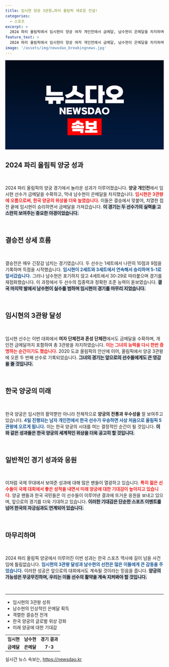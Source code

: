 ```yaml
---
title: 임시현 양궁 3관왕…파리 올림픽 새로운 전설!
categories:
  - 스포츠
excerpt: >
  2024 파리 올림픽에서 임시현이 양궁 여자 개인전에서 금메달, 남수현이 은메달을 차지하며 금은 집안싸움을 펼쳤다. 임시현은 이번 대회에서 3관왕에 올라 역대 두 번째 올림픽 3관왕이 되었고, 남자 개인전에서의 한국 선수의 승리에 따라 한국 양궁 사상 최초의 5관왕도 기대된다!
feature_text: >
  2024 파리 올림픽에서 임시현이 양궁 여자 개인전에서 금메달, 남수현이 은메달을 차지하며 금은 집안싸움을 펼쳤다. 임시현은 이번 대회에서 3관왕에 올라 역대 두 번째 올림픽 3관왕이 되었고, 남자 개인전에서의 한국 선수의 승리에 따라 한국 양궁 사상 최초의 5관왕도 기대된다!
image: '/assets/img/newsdao_breakingnews.jpg'
---
```


<p><img src="/assets/img/newsdao_breakingnews.jpg" alt="ranknews 속보" /></p>

<h2 data-ke-size="size26">2024 파리 올림픽 양궁 성과</h2>

<p data-ke-size="size16">&nbsp;</p>

<p>2024 파리 올림픽의 양궁 경기에서 놀라운 성과가 이루어졌습니다. <strong>양궁 개인전</strong>에서 임시현 선수가 금메달을 수확하고, 막내 남수현이 은메달을 차지했습니다. <b><span style="color: #ee2323;">임시현은 3관왕에 오름으로써, 한국 양궁의 위상을 더욱 높였습니다.</span></b> 이들은 결승에서 맞붙어, 치열한 접전 끝에 임시현이 승리하면서 금메달을 가져갔습니다. <b><span style="background-color: #21538527;">이 경기는 두 선수가의 실력을 고스란히 보여주는 중요한 야경이었습니다.</span></b> </p>

<p data-ke-size="size16">&nbsp;</p>

<h2 data-ke-size="size26">결승전 상세 흐름</h2>

<p data-ke-size="size16">&nbsp;</p>

<p>결승전은 매우 긴장감 넘치는 경기였습니다. 두 선수는 1세트에서 나란히 10점과 9점을 기록하며 득점을 시작했습니다. <b><span style="color: #1a5490;">임시현이 2세트와 3세트에서 연속해서 승리하며 5-1로 앞서갔습니다.</span></b> 그러나 남수현은 포기하지 않고 4세트에서 30-29로 따라붙으며 경기를 재점화했습니다. 이 과정에서 두 선수의 집중력과 정확한 조준 능력이 돋보였습니다. <b><span style="background-color: #21538527;">결국 마지막 발에서 남수현이 실수를 범하며 임시현이 경기를 마무리 지었습니다.</span></b></p>

<p data-ke-size="size16">&nbsp;</p>

<h2 data-ke-size="size26">임시현의 3관왕 달성</h2>

<p data-ke-size="size16">&nbsp;</p>

<p>임시현 선수는 이번 대회에서 <strong>여자 단체전과 혼성 단체전</strong>에서도 금메달을 수확하며, 개인전 금메달까지 포함하여 총 3관왕을 차지하였습니다. <b><span style="color: #ee2323;">이는 그녀의 능력을 다시 한번 증명하는 순간이기도 했습니다.</span></b> 2020 도쿄 올림픽의 안산에 이어, 올림픽에서 양궁 3관왕에 오른 두 번째 선수로 기록되었습니다. <b><span style="background-color: #21538527;">그녀의 경기는 앞으로의 선수들에게도 큰 영감을 줄 것입니다.</span></b> </p>

<p data-ke-size="size16">&nbsp;</p>

<h2 data-ke-size="size26">한국 양궁의 미래</h2>

<p data-ke-size="size16">&nbsp;</p>

<p>한국 양궁은 임시현의 활약뿐만 아니라 전체적으로 <strong>양궁의 전통과 우수성을</strong> 잘 보여주고 있습니다. <b><span style="color: #1a5490;">4일 진행되는 남자 개인전에서 한국 선수가 우승하면 사상 처음으로 올림픽 5관왕에 오르게 됩니다.</span></b> 이는 한국 양궁의 시대를 여는 결정적인 순간이 될 것입니다. <b><span style="background-color: #21538527;">이와 같은 성과들은 한국 양궁의 세계적인 위상을 더욱 공고히 할 것입니다.</span></b> </p>

<p data-ke-size="size16">&nbsp;</p>

<h2 data-ke-size="size26">일반적인 경기 성과와 응원</h2>

<p data-ke-size="size16">&nbsp;</p>

<p>이처럼 국제 무대에서 보여준 성과에 대해 많은 팬들이 열광하고 있습니다. <b><span style="color: #ee2323;">특히 젊은 선수들이 국제 대회에서 좋은 성적을 내면서 미래 양궁에 대한 기대감이 높아지고 있습니다.</span></b> 양궁 팬들과 한국 국민들은 이 선수들이 이루어낸 결과에 뜨거운 응원을 보내고 있으며, 앞으로의 경기를 더욱 기대하고 있습니다. <b><span style="background-color: #21538527;">이러한 기대감은 단순한 스포츠 이벤트를 넘어 한국의 자긍심과도 연계되어 있습니다.</span></b> </p>

<p data-ke-size="size16">&nbsp;</p>

<h2 data-ke-size="size26">마무리하며</h2>

<p data-ke-size="size16">&nbsp;</p>

<p>2024 파리 올림픽 양궁에서 이루어진 이번 성과는 한국 스포츠 역사에 길이 남을 사건임에 틀림없습니다. <b><span style="color: #1a5490;">임시현의 3관왕 달성과 남수현의 선전은 많은 이들에게 큰 감동을 주었습니다.</span></b> 이러한 성공은 앞으로의 대회에서도 계속될 것이라는 믿음을 줍니다. <b><span style="background-color: #21538527;">양궁의 가능성은 무궁무진하며, 우리는 이들 선수의 활약을 계속 지켜봐야 할 것입니다.</span></b> </p>

<p data-ke-size="size16">&nbsp;</p>

<hr>

<ul>
<li>임시현의 3관왕 성취</li>
<li>남수현의 인상적인 은메달 획득</li>
<li>격렬한 결승전 전개</li>
<li>한국 양궁의 글로벌 위상 강화</li>
<li>미래 양궁에 대한 기대감</li>
</ul>

<table>
<tr>
<td style="text-align: center; height: 17px;"><b>임시현</b></td>
<td style="text-align: center; height: 17px;"><b>남수현</b></td>
<td style="text-align: center; height: 17px;"><b>경기 결과</b></td>
</tr>
<tr>
<td style="text-align: center; height: 17px;"><b>금메달</b></td>
<td style="text-align: center; height: 17px;"><b>은메달</b></td>
<td style="text-align: center; height: 17px;"><b>7-3</b></td>
</tr>
</table>
실시간 뉴스 속보는, <a href="https://newsdao.kr" rel="dofollow">https://newsdao.kr</a>


